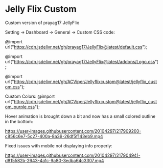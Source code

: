 # Jelly Flix Custom
Custom version of prayag17 JellyFlix

Setting -> Dashboard -> General -> Custom CSS code:

@import url("https://cdn.jsdelivr.net/gh/prayag17/JellyFlix@latest/default.css");

@import url("https://cdn.jsdelivr.net/gh/prayag17/JellyFlix@latest/addons/Logo.css");

@import url("https://cdn.jsdelivr.net/gh/ACViper/Jellyflixcustom@latest/jellyflix_custom.css");

Custom Colors:
@import url("https://cdn.jsdelivr.net/gh/ACViper/Jellyflixcustom@latest/jellyflix_custom_purple.css");

Hover animation is brought down a bit and now has a small colored outline in the bottom:

https://user-images.githubusercontent.com/20104297/217909200-c856c6e7-5c27-400a-8a39-26df5f143eb9.mp4

Fixed issues with mobile not displaying info properly:

https://user-images.githubusercontent.com/20104297/217904941-d815582b-2643-4a1c-9a80-3edba64c3307.mp4

